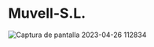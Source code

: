 
# Muvell-S.L.

![Captura de pantalla 2023-04-26 112834](https://user-images.githubusercontent.com/112036006/234609148-3b25966b-7cfd-4faa-92db-bc434687e674.jpg)
